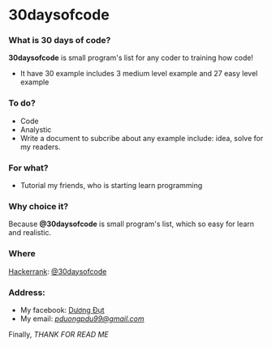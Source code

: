 # 30daysofcode

### What is 30 days of code?
  **30daysofcode** is small program's list for any coder to training how code!
  - It have 30 example includes 3 medium level example and 27 easy level example
  
### To do?
  * Code
  * Analystic
  * Write a document to subcribe about any example include: idea, solve for my readers.
  
### For what?
  * Tutorial my friends, who is starting learn programming
  
### Why choice it?
  Because **@30daysofcode** is small program's list, which so easy for learn and realistic.
  
### Where
  [Hackerrank](https://www.hackerrank.com/): [@30daysofcode](https://www.hackerrank.com/domains/tutorials/30-days-of-code?filters%5Bstatus%5D%5B%5D=unsolved&badge_type=30-days-of-code)

### Address:
- My facebook: [Dương Đụt](https://www.facebook.com/Cc35CzTk)
- My email: *pduongpdu99@gmail.com*

Finally, *THANK FOR READ ME*
